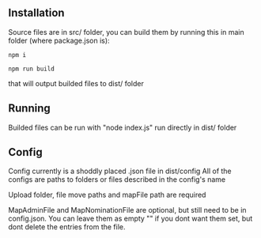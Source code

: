 ## Installation

Source files are in src/ folder, you can build them by running this in main folder (where package.json is):
```
npm i

npm run build
```
that will output builded files to dist/ folder

## Running 

Builded files can be run with "node index.js" run directly in dist/ folder

## Config

Config currently is a shoddly placed .json file in dist/config
All of the configs are paths to folders or files described in the config's name

Upload folder, file move paths and mapFile path are required

MapAdminFile and MapNominationFile are optional, but still need to be in config.json.
You can leave them as empty "" if you dont want them set, but dont delete the entries from the file.
